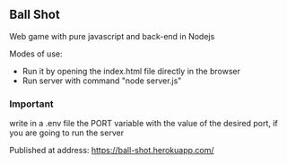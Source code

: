 ## Ball Shot

Web game with pure javascript and back-end in Nodejs

Modes of use:
- Run it by opening the index.html file directly in the browser
- Run server with command "node server.js"

### Important
write in a .env file the PORT variable with the value of the desired port, if you are going to run the server

Published at address: https://ball-shot.herokuapp.com/